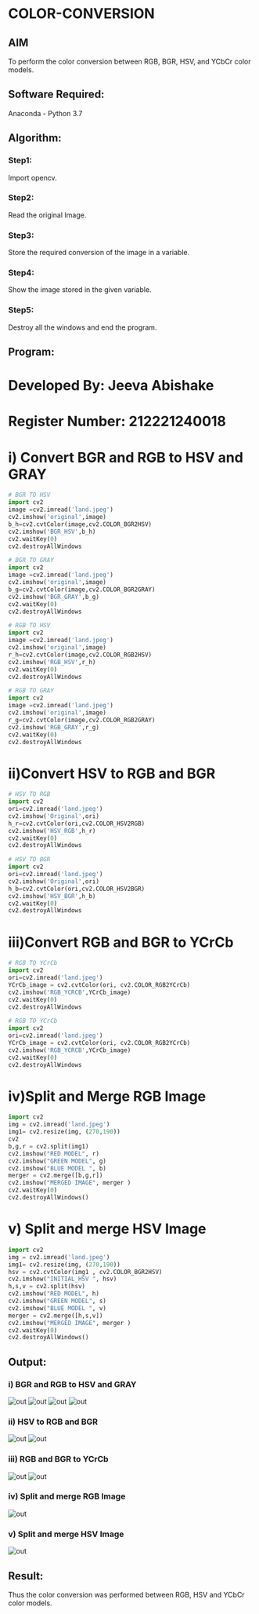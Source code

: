 # COLOR-CONVERSION
## AIM
To perform the color conversion between RGB, BGR, HSV, and YCbCr color models.

## Software Required:
Anaconda - Python 3.7
## Algorithm:
### Step1:
Import opencv.

### Step2:
Read the original Image.

### Step3:
Store the required conversion of the image in a variable.

### Step4:
Show the image stored in the given variable.

### Step5:
Destroy all the windows and end the program.

## Program:

# Developed By: Jeeva Abishake
# Register Number: 212221240018
# i) Convert BGR and RGB to HSV and GRAY
```python
# BGR TO HSV
import cv2
image =cv2.imread('land.jpeg')
cv2.imshow('original',image)
b_h=cv2.cvtColor(image,cv2.COLOR_BGR2HSV)
cv2.imshow('BGR_HSV',b_h)
cv2.waitKey(0)
cv2.destroyAllWindows

# BGR TO GRAY
import cv2
image =cv2.imread('land.jpeg')
cv2.imshow('original',image)
b_g=cv2.cvtColor(image,cv2.COLOR_BGR2GRAY)
cv2.imshow('BGR_GRAY',b_g)
cv2.waitKey(0)
cv2.destroyAllWindows

# RGB TO HSV
import cv2
image =cv2.imread('land.jpeg')
cv2.imshow('original',image)
r_h=cv2.cvtColor(image,cv2.COLOR_RGB2HSV)
cv2.imshow('RGB_HSV',r_h)
cv2.waitKey(0)
cv2.destroyAllWindows

# RGB TO GRAY
import cv2
image =cv2.imread('land.jpeg')
cv2.imshow('original',image)
r_g=cv2.cvtColor(image,cv2.COLOR_RGB2GRAY)
cv2.imshow('RGB_GRAY',r_g)
cv2.waitKey(0)
cv2.destroyAllWindows
```


# ii)Convert HSV to RGB and BGR
```python
# HSV TO RGB
import cv2
ori=cv2.imread('land.jpeg')
cv2.imshow('Original',ori)
h_r=cv2.cvtColor(ori,cv2.COLOR_HSV2RGB)
cv2.imshow('HSV_RGB',h_r)
cv2.waitKey(0)
cv2.destroyAllWindows

# HSV TO BGR
import cv2
ori=cv2.imread('land.jpeg')
cv2.imshow('Original',ori)
h_b=cv2.cvtColor(ori,cv2.COLOR_HSV2BGR)
cv2.imshow('HSV_BGR',h_b)
cv2.waitKey(0)
cv2.destroyAllWindows
```




# iii)Convert RGB and BGR to YCrCb
```python
# RGB TO YCrCb
import cv2
ori=cv2.imread('land.jpeg')
YCrCb_image = cv2.cvtColor(ori, cv2.COLOR_RGB2YCrCb)
cv2.imshow('RGB_YCRCB',YCrCb_image)
cv2.waitKey(0)
cv2.destroyAllWindows

# RGB TO YCrCb
import cv2
ori=cv2.imread('land.jpeg')
YCrCb_image = cv2.cvtColor(ori, cv2.COLOR_RGB2YCrCb)
cv2.imshow('RGB_YCRCB',YCrCb_image)
cv2.waitKey(0)
cv2.destroyAllWindows
```



# iv)Split and Merge RGB Image
```python
import cv2
img = cv2.imread('land.jpeg')
img1= cv2.resize(img, (270,190))
cv2
b,g,r = cv2.split(img1)
cv2.imshow("RED MODEL", r)
cv2.imshow("GREEN MODEL", g)
cv2.imshow("BLUE MODEL ", b)
merger = cv2.merge([b,g,r])
cv2.imshow("MERGED IMAGE", merger )
cv2.waitKey(0)
cv2.destroyAllWindows()
```



# v) Split and merge HSV Image
```python
import cv2
img = cv2.imread('land.jpeg')
img1= cv2.resize(img, (270,190))
hsv = cv2.cvtColor(img1 , cv2.COLOR_BGR2HSV)
cv2.imshow("INITIAL_HSV ", hsv)
h,s,v = cv2.split(hsv)
cv2.imshow("RED MODEL", h)
cv2.imshow("GREEN MODEL", s)
cv2.imshow("BLUE MODEL ", v)
merger = cv2.merge([h,s,v])
cv2.imshow("MERGED IMAGE", merger )
cv2.waitKey(0)
cv2.destroyAllWindows()
```




## Output:
### i) BGR and RGB to HSV and GRAY
![out](BGR_HSV.png)
![out](BGR_GRAY.png)
![out](RGB_HSV.png)
![out](RGB_GRAY.png)


### ii) HSV to RGB and BGR
![out](HSV_RGB.png)
![out](HSV_BGR.png)

### iii) RGB and BGR to YCrCb
![out](RGB_YCRCB.png)
![out](BGR_YCRCB.png)

### iv) Split and merge RGB Image
![out](RGBMERGED.png)

### v) Split and merge HSV Image
![out](RGBINITIAL.png)


## Result:
Thus the color conversion was performed between RGB, HSV and YCbCr color models.
